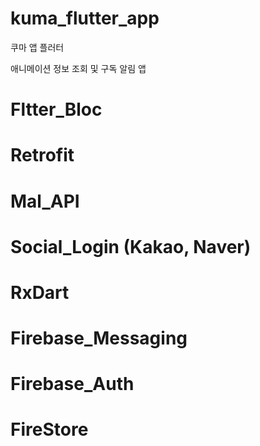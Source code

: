 # kuma_flutter_app

쿠마 앱 플러터

애니메이션 정보 조회 및 구독 알림 앱 

# Fltter_Bloc
# Retrofit
# Mal_API
# Social_Login (Kakao, Naver)
# RxDart
# Firebase_Messaging
# Firebase_Auth
# FireStore
